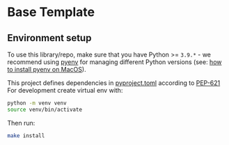 # Base Template

## Environment setup

To use this library/repo, make sure that you have Python >= `3.9.*` - we recommend using [pyenv][] for managing different
Python versions (see: [how to install pyenv on MacOS][]).

This project defines dependencies in [pyproject.toml](./pyproject.toml) according to [PEP-621](https://peps.python.org/pep-0621/)
For development create virtual env with:
```bash
python -m venv venv
source venv/bin/activate
```
Then run:
```bash
make install
```

[pyenv]: https://github.com/pyenv/pyenv#installationbrew
[how to install pyenv on MacOS]: https://jordanthomasg.medium.com/python-development-on-macos-with-pyenv-2509c694a808

